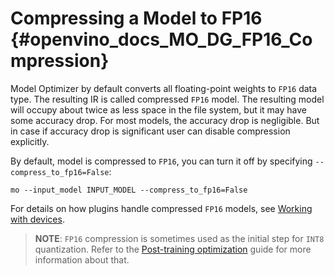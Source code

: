 # Compressing a Model to FP16 {#openvino_docs_MO_DG_FP16_Compression}

Model Optimizer by default converts all floating-point weights to `FP16` data type. The resulting IR is called
compressed `FP16` model. The resulting model will occupy about twice as less space in the file system, 
but it may have some accuracy drop. For most models, the accuracy drop is negligible. 
But in case if accuracy drop is significant user can disable compression explicitly.

By default, model is compressed to `FP16`, you can turn it off by specifying `--compress_to_fp16=False`:
```
mo --input_model INPUT_MODEL --compress_to_fp16=False
```

For details on how plugins handle compressed `FP16` models, see [Working with devices](../../OV_Runtime_UG/supported_plugins/Device_Plugins.md).

> **NOTE**: `FP16` compression is sometimes used as the initial step for `INT8` quantization.
> Refer to the [Post-training optimization](../../../tools/pot/docs/Introduction.md) guide for more information about that.
